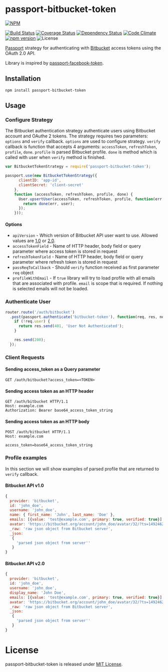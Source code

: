 # passport-bitbucket-token

[![NPM](https://nodei.co/npm/passport-bitbucket-token.png?downloads=true&downloadRank=true&stars=true)](https://nodei.co/npm/passport-bitbucket-token/)

[![Build Status](https://travis-ci.org/GenFirst/passport-bitbucket-token.svg?branch=master)](https://travis-ci.org/GenFirst/passport-bitbucket-token)
[![Coverage Status](https://coveralls.io/repos/github/GenFirst/passport-bitbucket-token/badge.svg?branch=master)](https://coveralls.io/github/GenFirst/passport-bitbucket-token?branch=master)
[![Dependency Status](https://gemnasium.com/badges/github.com/GenFirst/passport-bitbucket-token.svg)](https://gemnasium.com/github.com/GenFirst/passport-bitbucket-token)
[![Code Climate](https://codeclimate.com/github/GenFirst/passport-bitbucket-token/badges/gpa.svg)](https://codeclimate.com/github/GenFirst/passport-bitbucket-token)
[![npm version](https://badge.fury.io/js/passport-bitbucket-token.svg)](https://badge.fury.io/js/passport-bitbucket-token)
![License](https://img.shields.io/badge/license-MIT-blue.svg)

[Passport](http://passportjs.org/) strategy for authenticating with [Bitbucket](https://bitbucket.org/) access tokens using the OAuth 2.0 API.

Library is inspired by [passport-facebook-token](https://github.com/drudge/passport-facebook-token).

## Installation

`npm install passport-bitbucket-token`

## Usage

### Configure Strategy

The Bitbucket authentication strategy authenticate users using Bitbucket account and OAuthe 2 tokens. The strategy requires two parameters: `options` and `verify` callback. 
`options` are used to configure strategy. `verify` callback is function that accepts 4 arguments: `accessToken`, `refreshToken`, `profile`, `done`. `profile` is parsed Bitbucket profile. `done` is method which is called with user when `verify` method is finished. 

```js
var BitbucketTokenStrategy = require('passport-bitbucket-token');

passport.use(new BitbucketTokenStrategy({
      clientID: 'app-id',
      clientSecret: 'client-secret'
    },
    function (accessToken, refreshToken, profile, done) {
      User.upsertUser(accessToken, refreshToken, profile, function(err, user) {
        return done(err, user);
      });
    }));
```
#### Options

* `apiVersion` - Which version of Bitbucket API user want to use. Allowed values are [1.0](https://confluence.atlassian.com/bitbucket/user-endpoint-296092264.html) or [2.0](https://developer.atlassian.com/bitbucket/api/2/reference/resource/user).
* `accessTokenField` - Name of HTTP header, body field or query parameter where access token is stored in request
* `refreshTokenField` - Name of HTTP header, body field or query parameter where refresh token is stored in request
* `passReqToCallback` - Should `verify` function received as first parameter `req` object
* `profileWithEmail` - If `true` library will try to load profile with all emails that are associated with profile. `email` is scope that is required. If nothing is selected emails will not be loaded.

### Authenticate User

```js
router.route('/auth/bitbucket')
  .post(passport.authenticate('bitbucket-token'), function(req, res, next) {
    if (!req.user) {
      return res.send(401, 'User Not Authenticated');
    }

    res.send(200);
  });
```
### Client Requests

#### Sending access_token as a Query parameter

```GET /auth/bitbucket?access_token=<TOKEN>```

#### Sending access token as an HTTP header

```
GET /auth/bitbucket HTTP/1.1
Host: example.com
Authorization: Bearer base64_access_token_string
```

#### Sending access token as an HTTP body

```
POST /auth/bitbucket HTTP/1.1
Host: example.com

access_token=base64_access_token_string
```

### Profile examples

In this section we will show examples of parsed profile that are returned to `verify` callback.

#### Bitbucket API v1.0

```js
{ 
  provider: 'bitbucket',
  id: 'john_doe',
  username: 'john_doe',
  name: { first_name: 'John', last_name: 'Doe' },
  emails: [{value: 'test@example.com', primary: true, verified: true}]
  avatar: 'https://bitbucket.org/account/john_doe/avatar/32/?ts=1492462087',
  _raw: 'raw json object from Bitbucket server',
  _json: 
   { 
     'parsed json object from server''
   }
}
```

#### Bitbucket API v2.0

```js
{ 
  provider: 'bitbucket',
  id: 'john_doe',
  username: 'john_doe',
  display_name: 'John Doe',
  emails: [{value: 'test@example.com', primary: true, verified: true}]
  avatar: 'https://bitbucket.org/account/john_doe/avatar/32/?ts=1492462087',
  _raw: 'raw json object from Bitbucket server',
  _json: 
   { 
     'parsed json object from server''
   }
}
```

# License

passport-bitbucket-token is released under [MIT License](https://opensource.org/licenses/MIT).


